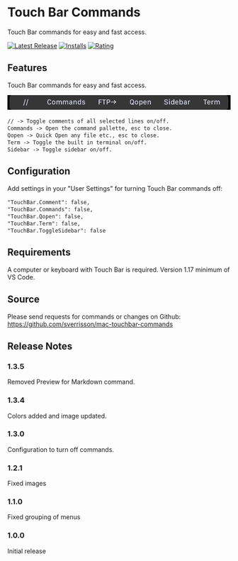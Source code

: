 # Touch Bar Commands
Touch Bar commands for easy and fast access.

[![Latest Release](http://vsmarketplacebadge.apphb.com/version/mac-touchbar-commands.svg)](https://marketplace.visualstudio.com/items?itemName=sverrisson-ruv.touchbar-commands)
[![Installs](http://vsmarketplacebadge.apphb.com/installs/mac-touchbar-commands.svg)](https://marketplace.visualstudio.com/items?itemName=sverrisson-ruv.touchbar-commands)
[![Rating](http://vsmarketplacebadge.apphb.com/rating/mac-touchbar-commands.svg)](https://marketplace.visualstudio.com/items?itemName=sverrisson-ruv.touchbar-commands#overview)

## Features

Touch Bar commands for easy and fast access. 

![Touch Bar with commands](https://github.com/sverrisson/mac-touchbar-commands/blob/master/src/images/TouchBarCommands.png?raw=true "Touch Bar with commands")

```
// -> Toggle comments of all selected lines on/off.
Commands -> Open the command pallette, esc to close.
Qopen -> Quick Open any file etc., esc to close.
Term -> Toggle the built in terminal on/off.
Sidebar -> Toggle sidebar on/off.
```

## Configuration

Add settings in your "User Settings" for turning Touch Bar commands off:
```
"TouchBar.Comment": false,
"TouchBar.Commands": false,
"TouchBar.Qopen": false,
"TouchBar.Term": false,
"TouchBar.ToggleSidebar": false
```

## Requirements

A computer or keyboard with Touch Bar is required. Version 1.17 minimum of VS Code.

## Source

Please send requests for commands or changes on Github: https://github.com/sverrisson/mac-touchbar-commands

## Release Notes

### 1.3.5

Removed Preview for Markdown command.

### 1.3.4

Colors added and image updated.

### 1.3.0

Configuration to turn off commands.

### 1.2.1

Fixed images

### 1.1.0

Fixed grouping of menus

### 1.0.0

Initial release
